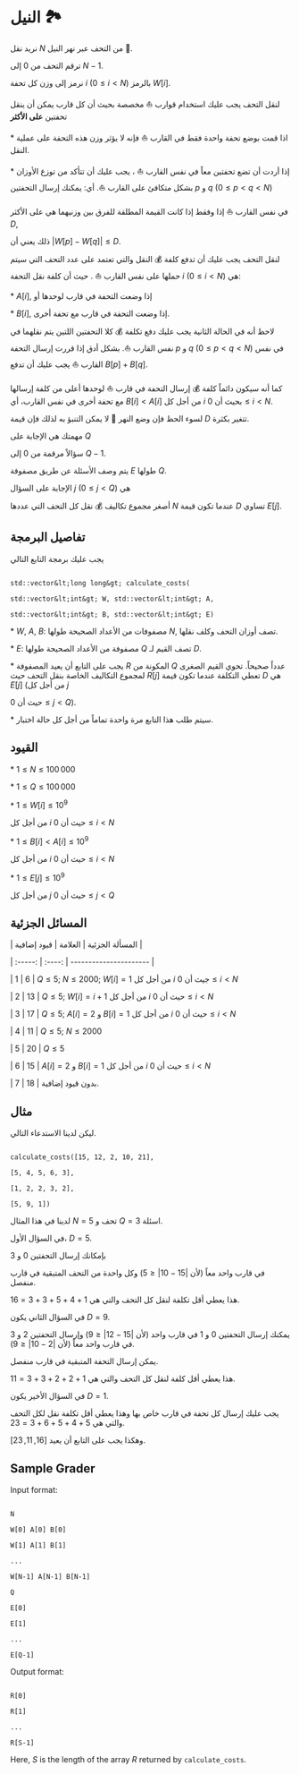 # النيل 🏞

نريد نقل $N$ من التحف عبر نهر النيل 🌊. 

ترقم التحف من  $0$ إلى $N-1$.

نرمز إلى وزن كل تحفة  $i$ ($0 \leq i < N$) بالرمز $W[i]$.

لنقل التحف يجب عليك استخدام قوارب ⛵️ مخصصة بحيث أن كل قارب يمكن أن ينقل تحفتين **على الأكثر**

\* اذا قمت بوضع تحفة واحدة فقط في القارب ⛵️ فإنه لا يؤثر وزن هذه التحفة على عملية النقل.

\* إذا أردت أن تضع تحفتين معاً في نفس القارب ⛵️ ، يجب عليك أن تتأكد من توزع الأوزان بشكل متكافئ على القارب ⛵️. أي: يمكنك إرسال التحفتين  $p$ و $q$ ($0 \leq p < q < N$) 

في نفس القارب ⛵️ إذا وفقط إذا كانت القيمة المطلقة للفرق بين وزنيهما هي على الأكثر  $D$,

ذلك يعني أن  $|W[p] - W[q]| \leq D$.

لنقل التحف يجب عليك أن تدفع كلفة 💰 النقل والتي تعتمد على عدد التحف التي سيتم حملها على نفس القارب ⛵️ . حيث أن كلفة نقل التحفة  $i$ ($0 \leq i < N$) هي:

\* $A[i]$, إذا وضعت التحفة في قارب لوحدها أو

\* $B[i]$, إذا وضعت التحفة في قارب مع تحفة أخرى.

لاحظ أنه في الحالة الثانية يجب عليك دفع تكلفة 💰 كلا التحفتين اللتين يتم نقلهما في نفس القارب ⛵️. بشكل أدق إذا قررت إرسال التحفة $p$ و $q$ ($0 \leq p < q < N$) في نفس القارب ⛵️ يجب عليك أن تدفع $B[p] + B[q]$.

كما أنه سيكون دائماً كلفة 💰 إرسال التحفة في قارب ⛵️ لوحدها أعلى من كلفة إرسالها مع تحفة أخرى في نفس القارب، أي  $B[i] < A[i]$ من أجل كل $i$ بحيث أن $0 \leq i < N$.

لسوء الحظ فإن وضع النهر 🌊 لا يمكن التنبؤ به لذلك فإن قيمة  $D$ تتغير بكثرة.

مهمتك هي الإجابة على  $Q$ 

سؤالاً مرقمة من  $0$ إلى $Q-1$.

يتم وصف الأسئلة عن طريق مصفوفة  $E$ طولها $Q$.

الإجابة على السؤال  $j$ ($0 \leq j < Q$) هي

أصغر مجموع تكاليف 💰 نقل كل التحف التي عددها  $N$ عندما تكون قيمة  $D$ تساوي $E[j]$.

## تفاصيل البرمجة

يجب عليك برمجة التابع التالي

```

std::vector&lt;long long&gt; calculate_costs(

std::vector&lt;int&gt; W, std::vector&lt;int&gt; A, 

std::vector&lt;int&gt; B, std::vector&lt;int&gt; E)

```

\* $W$, $A$, $B$: مصفوفات من الأعداد الصحيحة طولها $N$, تصف أوزان التحف وكلف نقلها.

\* $E$: مصفوفة من الأعداد الصحيحة طولها  $Q$ تصف القيم لـ $D$.

\* يجب على التابع أن يعيد المصفوفة $R$ المكونة من  $Q$ عدداً صحيحاً. تحوي القيم الصغرى لمجموع التكاليف الخاصة بنقل التحف حيث  $R[j]$ تعطي التكلفة عندما تكون قيمة $D$ هي $E[j]$ (من أجل كل $j$

حيث أن $0 \leq j < Q$).

\* سيتم طلب هذا التابع مرة واحدة تماماً من أجل كل حالة اختبار.

## القيود

\* $1 \leq N \leq 100\,000$

\* $1 \leq Q \leq 100\,000$

\* $1 \leq W[i] \leq 10^{9}$

من أجل كل $i$ حيث أن $0 \leq i < N$

\* $1 \leq B[i] < A[i] \leq 10^{9}$

من أجل كل $i$ حيث أن $0 \leq i < N$

\* $1 \leq E[j] \leq 10^{9}$

من أجل كل $j$ حيث أن $0 \leq j < Q$

## المسائل الجزئية

| المسألة الجزئية | العلامة  | قيود إضافية |

| :-----: | :----: | ---------------------- |

| 1       | $6$    | $Q \leq 5$; $N \leq 2000$; $W[i] = 1$ من أجل كل $i$ جيث أن $0 \leq i < N$

| 2       | $13$   | $Q \leq 5$; $W[i] = i+1$ من أجل كل $i$ حيث أن $0 \leq i < N$

| 3       | $17$   | $Q \leq 5$; $A[i] = 2$ و $B[i] = 1$ من أجل كل $i$ حيث أن $0 \leq i < N$

| 4       | $11$   | $Q \leq 5$; $N \leq 2000$

| 5       | $20$   | $Q \leq 5$

| 6       | $15$   | $A[i] = 2$ و $B[i] = 1$ من أجل كل $i$ حيث أن $0 \leq i < N$

| 7       | $18$   | بدون قيود إضافية.

## مثال

ليكن لدينا الاستدعاء التالي.

```

calculate_costs([15, 12, 2, 10, 21],

[5, 4, 5, 6, 3],

[1, 2, 2, 3, 2],

[5, 9, 1])

```

لدينا في هذا المثال  $N = 5$ تحف و $Q = 3$ اسئلة.

في السؤال الأول، $D = 5$.

بإمكانك إرسال التحفتين  $0$ و $3$ 

في قارب واحد معاً (لأن  $|15 - 10| \leq 5$) وكل واحدة من التحف المتبقية في قارب منفصل.

هذا يعطي أقل تكلفة لنقل كل التحف والتي هي  $1+4+5+3+3 = 16$.

في السؤال الثاني يكون  $D = 9$.

يمكنك إرسال التحفتين  $0$ و $1$ في قارب واحد (لأن $|15 - 12| \leq 9$) وإرسال التحفتين  $2$ و $3$ في قارب واحد معاً (لأن $|2 - 10| \leq 9$).

يمكن إرسال التحفة المتبقية في قارب منفصل. 

هذا يعطي أقل كلفة لنقل كل التحف والتي هي  $1+2+2+3+3 = 11$.

في السؤال الأخير يكون  $D = 1$. 

يجب عليك إرسال كل تحفة في قارب خاص بها وهذا يعطي أقل تكلفة نقل لكل التحف والتي هي  $5+4+5+6+3 = 23$.

وهكذا يجب على التابع أن يعيد  $[16, 11, 23]$.

## Sample Grader

Input format:

```

N

W[0] A[0] B[0]

W[1] A[1] B[1]

...

W[N-1] A[N-1] B[N-1]

Q

E[0]

E[1]

...

E[Q-1]

```

Output format:

```

R[0]

R[1]

...

R[S-1]

```

Here, $S$ is the length of the array $R$ returned by `calculate_costs`.
